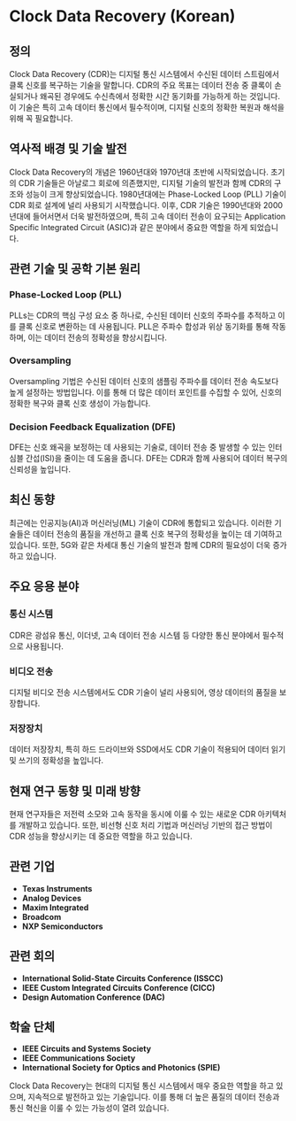 # Clock Data Recovery (Korean)

## 정의

Clock Data Recovery (CDR)는 디지털 통신 시스템에서 수신된 데이터 스트림에서 클록 신호를 복구하는 기술을 말합니다. CDR의 주요 목표는 데이터 전송 중 클록이 손실되거나 왜곡된 경우에도 수신측에서 정확한 시간 동기화를 가능하게 하는 것입니다. 이 기술은 특히 고속 데이터 통신에서 필수적이며, 디지털 신호의 정확한 복원과 해석을 위해 꼭 필요합니다.

## 역사적 배경 및 기술 발전

Clock Data Recovery의 개념은 1960년대와 1970년대 초반에 시작되었습니다. 초기의 CDR 기술들은 아날로그 회로에 의존했지만, 디지털 기술의 발전과 함께 CDR의 구조와 성능이 크게 향상되었습니다. 1980년대에는 Phase-Locked Loop (PLL) 기술이 CDR 회로 설계에 널리 사용되기 시작했습니다. 이후, CDR 기술은 1990년대와 2000년대에 들어서면서 더욱 발전하였으며, 특히 고속 데이터 전송이 요구되는 Application Specific Integrated Circuit (ASIC)과 같은 분야에서 중요한 역할을 하게 되었습니다.

## 관련 기술 및 공학 기본 원리

### Phase-Locked Loop (PLL)

PLLs는 CDR의 핵심 구성 요소 중 하나로, 수신된 데이터 신호의 주파수를 추적하고 이를 클록 신호로 변환하는 데 사용됩니다. PLL은 주파수 합성과 위상 동기화를 통해 작동하며, 이는 데이터 전송의 정확성을 향상시킵니다.

### Oversampling

Oversampling 기법은 수신된 데이터 신호의 샘플링 주파수를 데이터 전송 속도보다 높게 설정하는 방법입니다. 이를 통해 더 많은 데이터 포인트를 수집할 수 있어, 신호의 정확한 복구와 클록 신호 생성이 가능합니다.

### Decision Feedback Equalization (DFE)

DFE는 신호 왜곡을 보정하는 데 사용되는 기술로, 데이터 전송 중 발생할 수 있는 인터심블 간섭(ISI)을 줄이는 데 도움을 줍니다. DFE는 CDR과 함께 사용되어 데이터 복구의 신뢰성을 높입니다.

## 최신 동향

최근에는 인공지능(AI)과 머신러닝(ML) 기술이 CDR에 통합되고 있습니다. 이러한 기술들은 데이터 전송의 품질을 개선하고 클록 신호 복구의 정확성을 높이는 데 기여하고 있습니다. 또한, 5G와 같은 차세대 통신 기술의 발전과 함께 CDR의 필요성이 더욱 증가하고 있습니다.

## 주요 응용 분야

### 통신 시스템

CDR은 광섬유 통신, 이더넷, 고속 데이터 전송 시스템 등 다양한 통신 분야에서 필수적으로 사용됩니다. 

### 비디오 전송

디지털 비디오 전송 시스템에서도 CDR 기술이 널리 사용되어, 영상 데이터의 품질을 보장합니다.

### 저장장치

데이터 저장장치, 특히 하드 드라이브와 SSD에서도 CDR 기술이 적용되어 데이터 읽기 및 쓰기의 정확성을 높입니다.

## 현재 연구 동향 및 미래 방향

현재 연구자들은 저전력 소모와 고속 동작을 동시에 이룰 수 있는 새로운 CDR 아키텍처를 개발하고 있습니다. 또한, 비선형 신호 처리 기법과 머신러닝 기반의 접근 방법이 CDR 성능을 향상시키는 데 중요한 역할을 하고 있습니다.

## 관련 기업

- **Texas Instruments**
- **Analog Devices**
- **Maxim Integrated**
- **Broadcom**
- **NXP Semiconductors**

## 관련 회의

- **International Solid-State Circuits Conference (ISSCC)**
- **IEEE Custom Integrated Circuits Conference (CICC)**
- **Design Automation Conference (DAC)**

## 학술 단체

- **IEEE Circuits and Systems Society**
- **IEEE Communications Society**
- **International Society for Optics and Photonics (SPIE)**

Clock Data Recovery는 현대의 디지털 통신 시스템에서 매우 중요한 역할을 하고 있으며, 지속적으로 발전하고 있는 기술입니다. 이를 통해 더 높은 품질의 데이터 전송과 통신 혁신을 이룰 수 있는 가능성이 열려 있습니다.
